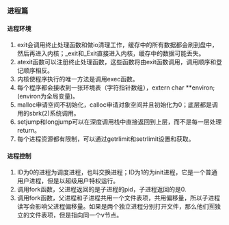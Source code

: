 
### 进程篇
#### 进程环境
1. exit会调用终止处理函数和做io清理工作，缓存中的所有数据都会刷到盘中，然后再进入内核；_exit和_Exit直接进入内核，缓存中的数据可能丢失。
2. atexit函数可以注册终止处理函数，这些函数将由exit函数调用，调用顺序和登记顺序相反。
3. 内核使程序执行的唯一方法是调用exec函数。
4. 每个程序都会接收到一张环境表（字符指针数组），extern char **environ;(environ为全局变量)。
5. malloc申请空间不初始化，calloc申请对象空间并且初始化为0；底层都是调用的sbrk(2)系统调用。
6. setjump和longjump可以在深度调用栈中直接返回到上层，而不是每一层处理return。
7. 每个进程资源都有限制，可以通过getrlimit和setrlimit设置和获取。

#### 进程控制
1. ID为0的进程为调度进程，也叫交换进程；ID为1的为init进程，它是一个普通用户进程，但是以超级用户特权运行。
2. 调用fork函数，父进程返回的是子进程的pid，子进程返回的是0.
3. 调用fork函数，父进程和子进程共用一个文件表项，共用偏移量，所以子进程读写会影响父进程偏移量。如果是两个独立进程分别打开文件，那么他们🈶独立的文件表项，但是指向同一个v节点。



